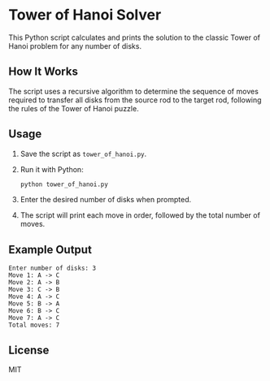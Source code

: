 # Tower of Hanoi Solver

This Python script calculates and prints the solution to the classic Tower of Hanoi problem for any number of disks.

## How It Works

The script uses a recursive algorithm to determine the sequence of moves required to transfer all disks from the source rod to the target rod, following the rules of the Tower of Hanoi puzzle.

## Usage

1. Save the script as `tower_of_hanoi.py`.
2. Run it with Python:

    ```bash
    python tower_of_hanoi.py
    ```

3. Enter the desired number of disks when prompted.
4. The script will print each move in order, followed by the total number of moves.

## Example Output

```
Enter number of disks: 3
Move 1: A -> C
Move 2: A -> B
Move 3: C -> B
Move 4: A -> C
Move 5: B -> A
Move 6: B -> C
Move 7: A -> C
Total moves: 7
```

## License

MIT
